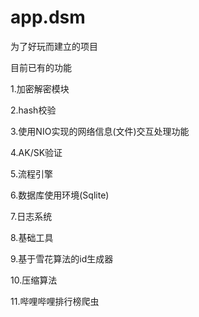 # app.dsm
为了好玩而建立的项目

目前已有的功能

1.加密解密模块

2.hash校验

3.使用NIO实现的网络信息(文件)交互处理功能

4.AK/SK验证

5.流程引擎

6.数据库使用环境(Sqlite)

7.日志系统

8.基础工具

9.基于雪花算法的id生成器

10.压缩算法

11.哔哩哔哩排行榜爬虫